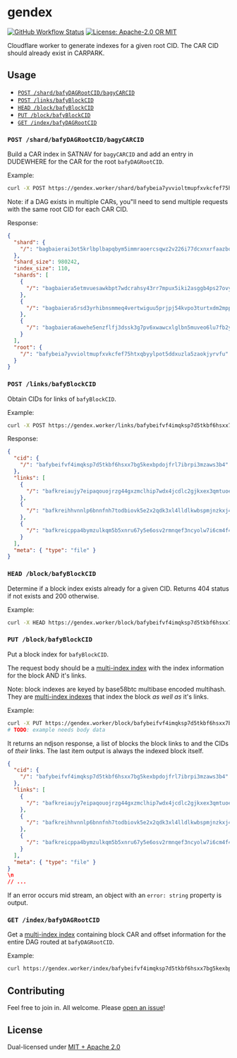 # gendex

<p>
  <a href="https://github.com/web3-storage/gendex/actions/workflows/release.yml"><img alt="GitHub Workflow Status" src="https://img.shields.io/github/actions/workflow/status/web3-storage/gendex/test.yml?branch=main&style=for-the-badge" /></a>
  <a href="https://github.com/web3-storage/gendex/blob/main/LICENSE.md"><img alt="License: Apache-2.0 OR MIT" src="https://img.shields.io/badge/LICENSE-Apache--2.0%20OR%20MIT-yellow?style=for-the-badge" /></a>
</p>

Cloudflare worker to generate indexes for a given root CID. The CAR CID should already exist in CARPARK.

## Usage

* [`POST /shard/bafyDAGRootCID/bagyCARCID`](#post-shardbafydagrootcidbagycarcid)
* [`POST /links/bafyBlockCID`](#post-linksbafyblockcid)
* [`HEAD /block/bafyBlockCID`](#head-blockbafyblockcid)
* [`PUT /block/bafyBlockCID`](#post-blockbafyblockcid)
* [`GET /index/bafyDAGRootCID`](#get-indexbafydagrootcid)

### `POST /shard/bafyDAGRootCID/bagyCARCID`

Build a CAR index in SATNAV for `bagyCARCID` and add an entry in DUDEWHERE for the CAR for the root `bafyDAGRootCID`.

Example:

```sh
curl -X POST https://gendex.worker/shard/bafybeia7yvvioltmupfxvkcfef75htxqbyylpot5ddxuzla5zaokjyrvfu/bagbaierai3ot5krlbplbapqbym5immraoercsqwz2v226i77dcxnxrfaazbq
```

Note: if a DAG exists in multiple CARs, you"ll need to send multiple requests with the same root CID for each CAR CID.

Response:

```json
{
  "shard": {
    "/": "bagbaierai3ot5krlbplbapqbym5immraoercsqwz2v226i77dcxnxrfaazbq"
  },
  "shard_size": 980242,
  "index_size": 110,
  "shards": [
    {
      "/": "bagbaiera5etmvuesawkbpt7wdcrahsy43rr7mpux5iki2asggb4ps27ovyta"
    },
    {
      "/": "bagbaiera5rsd3yrhibnsmmeq4vertwiguu5prjpj54kvpo3turtxdm2mpp3q"
    },
    {
      "/": "bagbaiera6awehe5enzflfj3dssk3g7pv6xwawcxlglbn5muveo6lu7fb2yrq"
    }
  ],
  "root": {
    "/": "bafybeia7yvvioltmupfxvkcfef75htxqbyylpot5ddxuzla5zaokjyrvfu"
  }
}
```

### `POST /links/bafyBlockCID`

Obtain CIDs for links of `bafyBlockCID`.

Example:

```sh
curl -X POST https://gendex.worker/links/bafybeifvf4imqksp7d5tkbf6hsxx7bg5kexbpdojfrl7ibrpi3mzaws3b4
```

Response:

```json
{
  "cid": {
    "/": "bafybeifvf4imqksp7d5tkbf6hsxx7bg5kexbpdojfrl7ibrpi3mzaws3b4"
  },
  "links": [
    {
      "/": "bafkreiaujy7eipaqouojrzg44gxzmclhip7wdx4jcdlc2gjkxex3qmtuoe"
    },
    {
      "/": "bafkreihhvnnlp6bnnfnh7todbiovk5e2x2qdk3xl4lldlkwbspmjnzkxj4"
    },
    {
      "/": "bafkreicppa4bymzulkqm5b5xnru67y5e6osv2rmnqef3ncyolw7i6cm4f4"
    }
  ],
  "meta": { "type": "file" }
}
```

### `HEAD /block/bafyBlockCID`

Determine if a block index exists already for a given CID. Returns 404 status if not exists and 200 otherwise.

Example:

```sh
curl -X HEAD https://gendex.worker/block/bafybeifvf4imqksp7d5tkbf6hsxx7bg5kexbpdojfrl7ibrpi3mzaws3b4
```

### `PUT /block/bafyBlockCID`

Put a block index for `bafyBlockCID`.

The request body should be a [multi-index index](https://github.com/alanshaw/cardex#multi-index-index) with the index information for the block AND it's links.

Note: block indexes are keyed by base58btc multibase encoded multihash. They are [multi-index indexes](https://github.com/alanshaw/cardex#multi-index-index) that index the block _as well as_ it's links.

Example:

```sh
curl -X PUT https://gendex.worker/block/bafybeifvf4imqksp7d5tkbf6hsxx7bg5kexbpdojfrl7ibrpi3mzaws3b4
# TODO: example needs body data
```

It returns an ndjson response, a list of blocks the block links to and the CIDs of _their_ links. The last item output is always the indexed block itself.

```json
{
  "cid": {
    "/": "bafybeifvf4imqksp7d5tkbf6hsxx7bg5kexbpdojfrl7ibrpi3mzaws3b4"
  },
  "links": [
    {
      "/": "bafkreiaujy7eipaqouojrzg44gxzmclhip7wdx4jcdlc2gjkxex3qmtuoe"
    },
    {
      "/": "bafkreihhvnnlp6bnnfnh7todbiovk5e2x2qdk3xl4lldlkwbspmjnzkxj4"
    },
    {
      "/": "bafkreicppa4bymzulkqm5b5xnru67y5e6osv2rmnqef3ncyolw7i6cm4f4"
    }
  ],
  "meta": { "type": "file" }
}
\n
// ...
```

If an error occurs mid stream, an object with an `error: string` property is output.

### `GET /index/bafyDAGRootCID`

Get a [multi-index index](https://github.com/alanshaw/cardex#multi-index-index) containing block CAR and offset information for the entire DAG routed at `bafyDAGRootCID`.

Example:

```sh
curl https://gendex.worker/index/bafybeifvf4imqksp7d5tkbf6hsxx7bg5kexbpdojfrl7ibrpi3mzaws3b4
```

## Contributing

Feel free to join in. All welcome. Please [open an issue](https://github.com/web3-storage/gendex/issues)!

## License

Dual-licensed under [MIT + Apache 2.0](https://github.com/web3-storage/gendex/blob/main/LICENSE.md)
